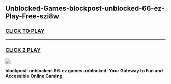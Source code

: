 
## Unblocked-Games-blockpost-unblocked-66-ez-Play-Free-szi8w
<h3>
<a href="https://premium76.site?title=blockpost-unblocked-66-ez&ref=18A1">CLICK TO PLAY</a></h3>
<hr>

<h3>
<a href="https://premium76.site?title=blockpost-unblocked-66-ez&ref=18A1">CLICK 2 PLAY</a>
  
</h3>

<a href="https://premium76.site?title=blockpost-unblocked-66-ez&ref=18A1"><img src="https://clearcache.store/games.png"></a>


**blockpost-unblocked-66-ez games unblocked: Your Gateway to Fun and Accessible Online Gaming**

